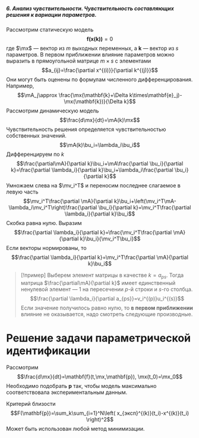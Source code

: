 ##### 6. Анализ чувствительности. Чувствительность составляющих решения к вариации параметров.
Рассмотрим статическую модель
$$\mathbf{f(x(k))}=0$$
где $\mx$ — вектор из $m$ выходных переменных, а $\mathbf{k}$ — вектор из $s$ параметров. В первом приближении влияние параметров можно выразить в прямоугольной матрице $m\times s$ с элементами
$$a_{ij}=\frac{\partial x^{(i)}}{\partial k^{(j)}}$$
Они могут быть оценены по формулам численного дифференцирования. Например,
$$\mA_j\approx \frac{\mx(\mathbf{k}+\Delta k\times\mathbf{e}_j)-\mx(\mathbf{k})}{\Delta k}$$
Рассмотрим динамическую модель
$$\frac{d\mx}{dt}=\mA(k)\mx$$
Чувствительность решения определяется чувствительностью собственных значений.
$$\mA(k)\bu_i=\lambda_i\bu_i$$
Дифференцируем по $k$
$$\frac{\partial\mA}{\partial k}\bu_i+\mA\frac{\partial \bu_i}{\partial k}=\frac{\partial \lambda_i}{\partial k}\bu_i+\lambda_i\frac{\partial \bu_i}{\partial k}$$
Умножаем слева на $\mv_i^T$ и переносим последнее слагаемое в левую часть
$$\mv_i^T\frac{\partial \mA}{\partial k}\bu_i+\left(\mv_i^T\mA-\lambda_i\mv_i^T\right)\frac{\partial \bu_i}{\partial k}=\mv_i^T\frac{\partial \lambda_i}{\partial k}\bu_i$$
Скобка равна нулю. Выразим
$$\frac{\partial \lambda_i}{\partial k}=\frac{\mv_i^T\frac{\partial \mA}{\partial k}\bu_i}{\mv_i^T\bu_i}$$
Если векторы нормированы, то
$$\frac{\partial \lambda_i}{\partial k}=\mv_i^T\frac{\partial \mA}{\partial k}\bu_i$$
> [!пример]
> Выберем элемент матрицы в качестве $k=a_{ps}$.
> Тогда матрица $\frac{\partial\mA}{\partial k}$ имеет единственный ненулевой элемент — $1$ на пересечении $p$-й строки и $s$-го столбца.
> $$\frac{\partial \lambda_i}{\partial a_{ps}}=v_i^{(p)}u_i^{(s)}$$
> Если значение получилось равно нулю, то **в первом приближении** влияние не оказывается, надо смотреть следующие производные.
# Решение задачи параметрической идентификации
Рассмотрим
$$\frac{d\mx}{dt}=\mathbf{f}(t,\mx,\mathbf{p}), \mx(t_0)=\mx_0$$
Необходимо подобрать $\mathbf{p}$ так, чтобы модель максимально соответствовала экспериментальным данным.

Критерий близости
$$F(\mathbf{p})=\sum_k\sum_{i=1}^N\left(
x_{эксп}^{(k)}(t_i)-x^{(k)}(t_i)
\right)^2$$
Может быть использован любой метод минимизации.